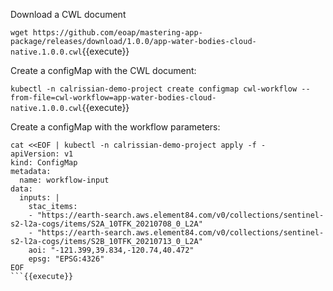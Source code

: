 
Download a CWL document

`wget https://github.com/eoap/mastering-app-package/releases/download/1.0.0/app-water-bodies-cloud-native.1.0.0.cwl`{{execute}}

Create a configMap with the CWL document:

`kubectl -n calrissian-demo-project create configmap cwl-workflow --from-file=cwl-workflow=app-water-bodies-cloud-native.1.0.0.cwl`{{execute}}

Create a configMap with the workflow parameters:


```
cat <<EOF | kubectl -n calrissian-demo-project apply -f -
apiVersion: v1
kind: ConfigMap
metadata:
  name: workflow-input
data:
  inputs: |
    stac_items:
    - "https://earth-search.aws.element84.com/v0/collections/sentinel-s2-l2a-cogs/items/S2A_10TFK_20210708_0_L2A"
    - "https://earth-search.aws.element84.com/v0/collections/sentinel-s2-l2a-cogs/items/S2B_10TFK_20210713_0_L2A"
    aoi: "-121.399,39.834,-120.74,40.472"
    epsg: "EPSG:4326"
EOF
```{{execute}}
